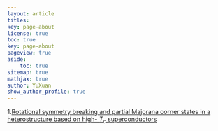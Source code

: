```yaml
---
layout: article
titles:
key: page-about
license: true
toc: true
key: page-about
pageview: true
aside:
    toc: true
sitemap: true
mathjax: true
author: YuXuan
show_author_profile: true
---
```


1.[Rotational symmetry breaking and partial Majorana corner states in a heterostructure based on high-
$T_c$ superconductors](https://journals.aps.org/prb/abstract/10.1103/PhysRevB.103.024517)

<!-- <div>{%- include extensions/netease-cloud-music.html id='413812448' -%}</div>
<div>{%- include extensions/netease-cloud-music.html id='500132554' -%}</div>

<div>{%- include extensions/slideshare.html id='u9L9zDsqEWNKE1' -%}</div>

<p><iframe src="//player.bilibili.com/player.html?aid=201792962&bvid=BV1Ah411o72A&cid=226367619&page=1" frameborder="no" scrolling="no" width="95%" height="600"> </iframe></p> -->